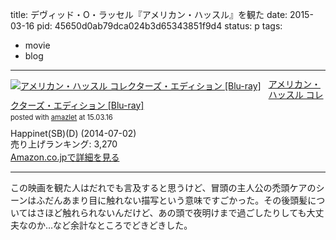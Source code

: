 title: デヴィッド・O・ラッセル『アメリカン・ハッスル』を観た
date: 2015-03-16
pid: 45650d0ab79dca024b3d65343851f9d4
status: p
tags:
- movie
- blog
---

<div class="amazlet-box" style="margin-bottom:0px;"><div class="amazlet-image" style="float:left;margin:0px 12px 1px 0px;"><a href="http://www.amazon.co.jp/exec/obidos/ASIN/B00HZZ5UXU/dotimpact-22/ref=nosim/" name="amazletlink" target="_blank"><img src="http://ecx.images-amazon.com/images/I/51-wBK4fGfL._SL160_.jpg" alt="アメリカン・ハッスル コレクターズ・エディション [Blu-ray]" style="border: none;" /></a></div><div class="amazlet-info" style="line-height:120%; margin-bottom: 10px"><div class="amazlet-name" style="margin-bottom:10px;line-height:120%"><a href="http://www.amazon.co.jp/exec/obidos/ASIN/B00HZZ5UXU/dotimpact-22/ref=nosim/" name="amazletlink" target="_blank">アメリカン・ハッスル コレクターズ・エディション [Blu-ray]</a><div class="amazlet-powered-date" style="font-size:80%;margin-top:5px;line-height:120%">posted with <a href="http://www.amazlet.com/" title="amazlet" target="_blank">amazlet</a> at 15.03.16</div></div><div class="amazlet-detail">Happinet(SB)(D) (2014-07-02)<br />売り上げランキング: 3,270<br /></div><div class="amazlet-sub-info" style="float: left;"><div class="amazlet-link" style="margin-top: 5px"><a href="http://www.amazon.co.jp/exec/obidos/ASIN/B00HZZ5UXU/dotimpact-22/ref=nosim/" name="amazletlink" target="_blank">Amazon.co.jpで詳細を見る</a></div></div></div><div class="amazlet-footer" style="clear: left"></div></div>

----

この映画を観た人はだれでも言及すると思うけど、冒頭の主人公の禿頭ケアのシーンはふだんあまり目に触れない描写という意味ですごかった。その後頭髪についてはさほど触れられないんだけど、あの頭で夜明けまで過ごしたりしても大丈夫なのか…など余計なところでどきどきした。
